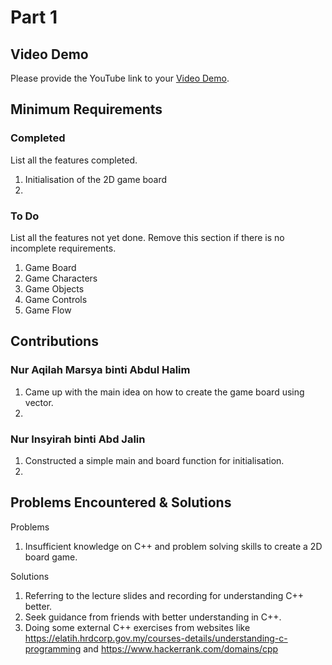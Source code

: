 # Part 1

## Video Demo

Please provide the YouTube link to your [Video Demo](https://youtube.com).

## Minimum Requirements

### Completed

List all the features completed.

1. Initialisation of the 2D game board
2. 

### To Do

List all the features not yet done. Remove this section if there is no incomplete requirements.

1. Game Board
2. Game Characters
3. Game Objects 
4. Game Controls
5. Game Flow

## Contributions

### Nur Aqilah Marsya binti Abdul Halim

1. Came up with the main idea on how to create the game board using vector.
2. 

### Nur Insyirah binti Abd Jalin

1. Constructed a simple main and board function for initialisation. 
2. 


## Problems Encountered & Solutions

Problems
1. Insufficient knowledge on C++ and problem solving skills to create a 2D board game.

Solutions
1. Referring to the lecture slides and recording for understanding C++ better.
2. Seek guidance from friends with better understanding in C++.
3. Doing some external C++ exercises from websites like https://elatih.hrdcorp.gov.my/courses-details/understanding-c-programming and https://www.hackerrank.com/domains/cpp 